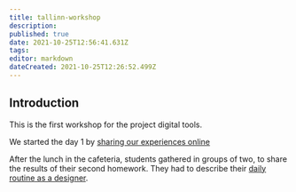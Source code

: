 ```yaml
---
title: tallinn-workshop
description: 
published: true
date: 2021-10-25T12:56:41.631Z
tags: 
editor: markdown
dateCreated: 2021-10-25T12:26:52.499Z
---
```


## Introduction
This is the first workshop for the project digital tools.

We started the day 1 by [sharing our experiences online](/en/tallinn-workshop/sharing-experiences)

After the lunch in the cafeteria, students gathered in groups of two, to share the results of their second homework. They had to describe their [daily routine as a designer](/en/tallinn-workshop/from-daily-routine-to-theme). 